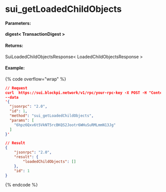 # sui\_getLoadedChildObjects

#### **Parameters:**

**digest< TransactionDigest >**

#### **Returns:**

SuiLoadedChildObjectsResponse< LoadedChildObjectsResponse >

#### Example:

{% code overflow="wrap" %}
```json
// Request
curl  https://sui.blockpi.network/v1/rpc/your-rpc-key -X POST -H "Content-Type: application/json" 
--data 
'{
  "jsonrpc": "2.0",
  "id": 1,
  "method": "sui_getLoadedChildObjects",
  "params": [
    "6hpz6Qxv6t5VkNT5rcBKQS2Jootr6WHuSuRMLmmN13Jg"
  ]
}'

// Result
{
    "jsonrpc": "2.0",
    "result": {
        "loadedChildObjects": []
    },
    "id": 1
}
```
{% endcode %}
